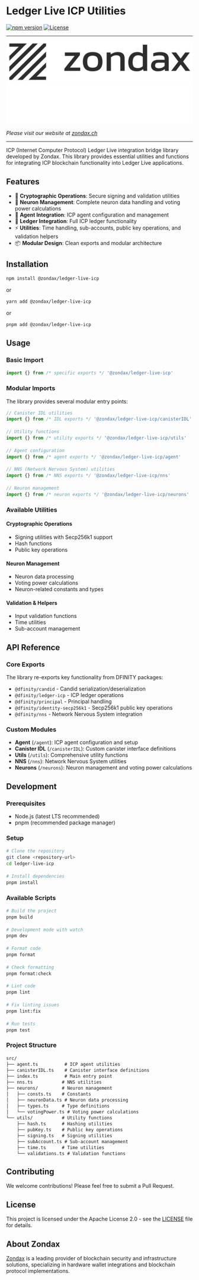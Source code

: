 # Ledger Live ICP Utilities

[![npm version](https://badge.fury.io/js/%40zondax%2Fledger-live-icp.svg)](https://badge.fury.io/js/%40zondax%2Fledger-live-icp)
[![License](https://img.shields.io/badge/License-Apache%202.0-blue.svg)](https://opensource.org/licenses/Apache-2.0)

---

![zondax_light](docs/zondax_light.png#gh-light-mode-only)
![zondax_dark](docs/zondax_dark.png#gh-dark-mode-only)

_Please visit our website at [zondax.ch](https://www.zondax.ch)_

---

ICP (Internet Computer Protocol) Ledger Live integration bridge library developed by Zondax. This library provides essential utilities and functions for integrating ICP blockchain functionality into Ledger Live applications.

## Features

- 🔐 **Cryptographic Operations**: Secure signing and validation utilities
- 🧠 **Neuron Management**: Complete neuron data handling and voting power calculations
- 🔗 **Agent Integration**: ICP agent configuration and management
- 🏦 **Ledger Integration**: Full ICP ledger functionality
- ⚡ **Utilities**: Time handling, sub-accounts, public key operations, and validation helpers
- 📦 **Modular Design**: Clean exports and modular architecture

## Installation

```bash
npm install @zondax/ledger-live-icp
```

or

```bash
yarn add @zondax/ledger-live-icp
```

or

```bash
pnpm add @zondax/ledger-live-icp
```

## Usage

### Basic Import

```typescript
import {} from /* specific exports */ '@zondax/ledger-live-icp'
```

### Modular Imports

The library provides several modular entry points:

```typescript
// Canister IDL utilities
import {} from /* IDL exports */ '@zondax/ledger-live-icp/canisterIDL'

// Utility functions
import {} from /* utility exports */ '@zondax/ledger-live-icp/utils'

// Agent configuration
import {} from /* agent exports */ '@zondax/ledger-live-icp/agent'

// NNS (Network Nervous System) utilities
import {} from /* NNS exports */ '@zondax/ledger-live-icp/nns'

// Neuron management
import {} from /* neuron exports */ '@zondax/ledger-live-icp/neurons'
```

### Available Utilities

#### Cryptographic Operations

- Signing utilities with Secp256k1 support
- Hash functions
- Public key operations

#### Neuron Management

- Neuron data processing
- Voting power calculations
- Neuron-related constants and types

#### Validation & Helpers

- Input validation functions
- Time utilities
- Sub-account management

## API Reference

### Core Exports

The library re-exports key functionality from DFINITY packages:

- `@dfinity/candid` - Candid serialization/deserialization
- `@dfinity/ledger-icp` - ICP ledger operations
- `@dfinity/principal` - Principal handling
- `@dfinity/identity-secp256k1` - Secp256k1 public key operations
- `@dfinity/nns` - Network Nervous System integration

### Custom Modules

- **Agent** (`/agent`): ICP agent configuration and setup
- **Canister IDL** (`/canisterIDL`): Custom canister interface definitions
- **Utils** (`/utils`): Comprehensive utility functions
- **NNS** (`/nns`): Network Nervous System utilities
- **Neurons** (`/neurons`): Neuron management and voting power calculations

## Development

### Prerequisites

- Node.js (latest LTS recommended)
- pnpm (recommended package manager)

### Setup

```bash
# Clone the repository
git clone <repository-url>
cd ledger-live-icp

# Install dependencies
pnpm install
```

### Available Scripts

```bash
# Build the project
pnpm build

# Development mode with watch
pnpm dev

# Format code
pnpm format

# Check formatting
pnpm format:check

# Lint code
pnpm lint

# Fix linting issues
pnpm lint:fix

# Run tests
pnpm test
```

### Project Structure

```
src/
├── agent.ts          # ICP agent utilities
├── canisterIDL.ts    # Canister interface definitions
├── index.ts          # Main entry point
├── nns.ts           # NNS utilities
├── neurons/         # Neuron management
│   ├── consts.ts    # Constants
│   ├── neuronData.ts # Neuron data processing
│   ├── types.ts     # Type definitions
│   └── votingPower.ts # Voting power calculations
└── utils/           # Utility functions
    ├── hash.ts      # Hashing utilities
    ├── pubKey.ts    # Public key operations
    ├── signing.ts   # Signing utilities
    ├── subAccount.ts # Sub-account management
    ├── time.ts      # Time utilities
    └── validations.ts # Validation functions
```

## Contributing

We welcome contributions! Please feel free to submit a Pull Request.

## License

This project is licensed under the Apache License 2.0 - see the [LICENSE](LICENSE) file for details.

## About Zondax

[Zondax](https://zondax.ch/) is a leading provider of blockchain security and infrastructure solutions, specializing in hardware wallet integrations and blockchain protocol implementations.
